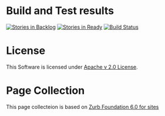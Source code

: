 # Build and Test results

[![Stories in Backlog](https://badge.waffle.io/TLoebner/tilebasedInfopages.svg?label=backlog&title=Backlog)](http://waffle.io/TLoebner/tilebasedInfopages)
[![Stories in Ready](https://badge.waffle.io/TLoebner/tilebasedInfopages.svg?label=ready&title=Ready)](http://waffle.io/TLoebner/tilebasedInfopages)
[![Build Status](https://travis-ci.org/TLoebner/tilebasedInfopages.svg?branch=master)](https://travis-ci.org/TLoebner/tilebasedInfopages)

# License
This Software is licensed under [Apache v 2.0 License](https://github.com/TLoebner/tilebasedInfopages/blob/master/LICENSE).

# Page Collection

This page collecteion is based on [Zurb Foundation 6.0 for sites](http://foundation.zurb.com/)
